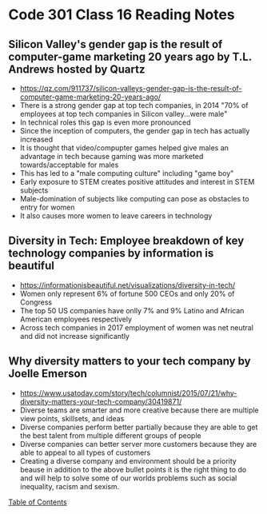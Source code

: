 # Code 301 Class 16 Reading Notes

## Silicon Valley's gender gap is the result of computer-game marketing 20 years ago by T.L. Andrews hosted by Quartz
* https://qz.com/911737/silicon-valleys-gender-gap-is-the-result-of-computer-game-marketing-20-years-ago/
* There is a strong gender gap at top tech companies, in 2014 "70% of employees at top tech companies in Silicon valley...were male"
* In technical roles this gap is even more pronounced
* Since the inception of computers, the gender gap in tech has actually increased
* It is thought that video/compupter games helped give males an advantage in tech because gaming was more marketed towards/acceptable for males
* This has led to a "male computing culture" including "game boy"
* Early exposure to STEM creates positive attitudes and interest in STEM subjects
* Male-domination of subjects like computing can pose as obstacles to entry for women
* It also causes more women to leave careers in technology

## Diversity in Tech: Employee breakdown of key technology companies by information is beautiful
* https://informationisbeautiful.net/visualizations/diversity-in-tech/
* Women only represent 6% of fortune 500 CEOs and only 20% of Congress
* The top 50 US companies have onlly 7% and 9% Latino and African American employees respectively
* Across tech companies in 2017 employment of women was net neutral and did not increase significantly

## Why diversity matters to your tech company by Joelle Emerson
* https://www.usatoday.com/story/tech/columnist/2015/07/21/why-diversity-matters-your-tech-company/30419871/
* Diverse teams are smarter and more creative because there are multiple view points, skillsets, and ideas
* Diverse companies perform better partially because they are able to get the best talent from multiple different groups of people
* Diverse companies can better server more customers because they are able to appeal to all types of customers
* Creating a diverse company and environment should be a priority beause in addition to the above bullet points it is the right thing to do and will help to solve some of our worlds problems such as social inequality, racism and sexism.


[Table of Contents](README.md)